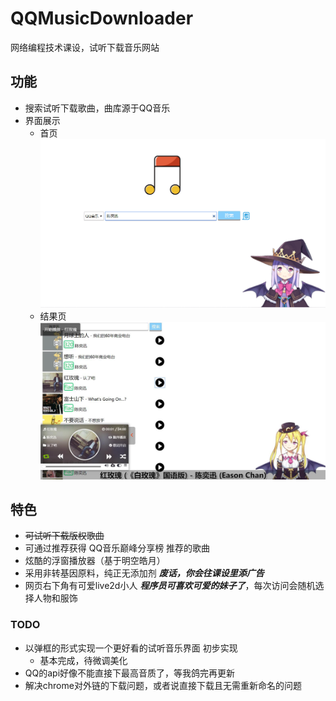 # QQMusicDownloader
网络编程技术课设，试听下载音乐网站

## 功能
- 搜索试听下载歌曲，曲库源于QQ音乐
- 界面展示
    - 首页
    ![Image text](./image/index.png)
    - 结果页
    ![Image text](./image/result.jpg)

## 特色
- ~~可试听下载版权歌曲~~
- 可通过推荐获得 QQ音乐巅峰分享榜 推荐的歌曲
- 炫酷的浮窗播放器（基于明空皓月）
- 采用非转基因原料，纯正无添加剂 ***废话，你会往课设里添广告***
- 网页右下角有可爱live2d小人 ***程序员可喜欢可爱的妹子了***，每次访问会随机选择人物和服饰

### TODO
- 以弹框的形式实现一个更好看的试听音乐界面 初步实现
    - 基本完成，待微调美化
- QQ的api好像不能直接下最高音质了，等我鸽完再更新
- 解决chrome对外链的下载问题，或者说直接下载且无需重新命名的问题
